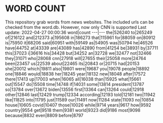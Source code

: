 # WORD COUNT
This repository grab words from news websites. The included urls can be checked from the word.db.
However, now only CNN is supported
Last update: 2022-04-27 00:00:36
word|count
---|---
the|526240
to|265249
of|216122
and|212373
a|195608
in|186273
that|115961
for|88059
on|80912
is|75950
it|68206
said|60951
with|59149
as|54905
was|50794
he|46526
have|44752
at|43339
are|43089
has|42890
from|41254
be|38931
by|37711
this|37023
i|36616
his|34428
but|34252
an|32728
we|32477
not|32466
they|31071
who|28068
cnn|27918
will|27655
their|25058
more|24764
been|23457
us|22539
about|22465
its|20843
or|20715
had|20153
she|20012
which|19811
also|19801
were|19687
you|19078
people|18892
one|18846
would|18838
her|18245
year|18132
new|18048
after|17572
there|17413
up|17003
when|16065
all|16038
than|15925
what|15661
out|15547
do|15508
time|14748
if|14031
some|13814
president|13787
so|13784
over|13672
biden|13556
first|13364
can|13264
could|12918
other|12846
last|12429
trump|12334
according|12193
told|12181
two|11942
like|11825
into|11795
just|11589
our|11491
now|11284
state|11093
no|10854
house|10605
covid|10407
those|10026
while|9714
years|9617
how|9592
country|9554
get|9518
them|9381
world|9323
did|9186
most|9098
because|8832
even|8809
before|8797
